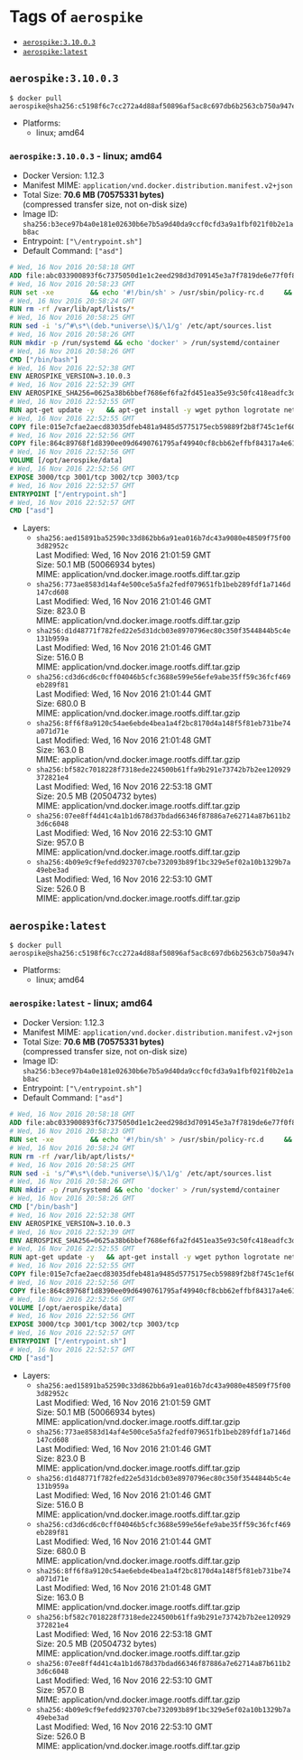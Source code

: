 <!-- THIS FILE IS GENERATED VIA './update-remote.sh' -->

# Tags of `aerospike`

-	[`aerospike:3.10.0.3`](#aerospike31003)
-	[`aerospike:latest`](#aerospikelatest)

## `aerospike:3.10.0.3`

```console
$ docker pull aerospike@sha256:c5198f6c7cc272a4d88af50896af5ac8c697db6b2563cb750a947e59f2eca84d
```

-	Platforms:
	-	linux; amd64

### `aerospike:3.10.0.3` - linux; amd64

-	Docker Version: 1.12.3
-	Manifest MIME: `application/vnd.docker.distribution.manifest.v2+json`
-	Total Size: **70.6 MB (70575331 bytes)**  
	(compressed transfer size, not on-disk size)
-	Image ID: `sha256:b3ece97b4a0e181e02630b6e7b5a9d40da9ccf0cfd3a9a1fbf021f0b2e1ab8ac`
-	Entrypoint: `["\/entrypoint.sh"]`
-	Default Command: `["asd"]`

```dockerfile
# Wed, 16 Nov 2016 20:58:18 GMT
ADD file:abc033900893f6c7375050d1e1c2eed298d3d709145e3a7f7819de6e77f0f835 in / 
# Wed, 16 Nov 2016 20:58:23 GMT
RUN set -xe 		&& echo '#!/bin/sh' > /usr/sbin/policy-rc.d 	&& echo 'exit 101' >> /usr/sbin/policy-rc.d 	&& chmod +x /usr/sbin/policy-rc.d 		&& dpkg-divert --local --rename --add /sbin/initctl 	&& cp -a /usr/sbin/policy-rc.d /sbin/initctl 	&& sed -i 's/^exit.*/exit 0/' /sbin/initctl 		&& echo 'force-unsafe-io' > /etc/dpkg/dpkg.cfg.d/docker-apt-speedup 		&& echo 'DPkg::Post-Invoke { "rm -f /var/cache/apt/archives/*.deb /var/cache/apt/archives/partial/*.deb /var/cache/apt/*.bin || true"; };' > /etc/apt/apt.conf.d/docker-clean 	&& echo 'APT::Update::Post-Invoke { "rm -f /var/cache/apt/archives/*.deb /var/cache/apt/archives/partial/*.deb /var/cache/apt/*.bin || true"; };' >> /etc/apt/apt.conf.d/docker-clean 	&& echo 'Dir::Cache::pkgcache ""; Dir::Cache::srcpkgcache "";' >> /etc/apt/apt.conf.d/docker-clean 		&& echo 'Acquire::Languages "none";' > /etc/apt/apt.conf.d/docker-no-languages 		&& echo 'Acquire::GzipIndexes "true"; Acquire::CompressionTypes::Order:: "gz";' > /etc/apt/apt.conf.d/docker-gzip-indexes 		&& echo 'Apt::AutoRemove::SuggestsImportant "false";' > /etc/apt/apt.conf.d/docker-autoremove-suggests
# Wed, 16 Nov 2016 20:58:24 GMT
RUN rm -rf /var/lib/apt/lists/*
# Wed, 16 Nov 2016 20:58:25 GMT
RUN sed -i 's/^#\s*\(deb.*universe\)$/\1/g' /etc/apt/sources.list
# Wed, 16 Nov 2016 20:58:26 GMT
RUN mkdir -p /run/systemd && echo 'docker' > /run/systemd/container
# Wed, 16 Nov 2016 20:58:26 GMT
CMD ["/bin/bash"]
# Wed, 16 Nov 2016 22:52:38 GMT
ENV AEROSPIKE_VERSION=3.10.0.3
# Wed, 16 Nov 2016 22:52:39 GMT
ENV AEROSPIKE_SHA256=0625a38b6bbef7686ef6fa2fd451ea35e93c50fc418eadfc3d7e5181451ed672
# Wed, 16 Nov 2016 22:52:55 GMT
RUN apt-get update -y   && apt-get install -y wget python logrotate net-tools iproute2 iputils-ping   && wget "https://www.aerospike.com/artifacts/aerospike-server-community/${AEROSPIKE_VERSION}/aerospike-server-community-${AEROSPIKE_VERSION}-ubuntu16.04.tgz" -O aerospike-server.tgz   && echo "$AEROSPIKE_SHA256 *aerospike-server.tgz" | sha256sum -c -   && mkdir aerospike   && tar xzf aerospike-server.tgz --strip-components=1 -C aerospike   && dpkg -i aerospike/aerospike-server-*.deb   && mkdir -p /var/log/aerospike/   && mkdir -p /var/run/aerospike/   && rm -rf aerospike-server.tgz aerospike /var/lib/apt/lists/*   && dpkg -r wget openssl ca-certificates   && dpkg --purge wget ca-certificates openssl   && apt-get purge -y
# Wed, 16 Nov 2016 22:52:55 GMT
COPY file:015e7cfae2aecd83035dfeb481a9485d5775175ecb59889f2b8f745c1ef60573 in /etc/aerospike/aerospike.conf 
# Wed, 16 Nov 2016 22:52:56 GMT
COPY file:864c89768f1d8390ee09d6490761795af49940cf8cbb62effbf84317a4e61cd2 in /entrypoint.sh 
# Wed, 16 Nov 2016 22:52:56 GMT
VOLUME [/opt/aerospike/data]
# Wed, 16 Nov 2016 22:52:56 GMT
EXPOSE 3000/tcp 3001/tcp 3002/tcp 3003/tcp
# Wed, 16 Nov 2016 22:52:57 GMT
ENTRYPOINT ["/entrypoint.sh"]
# Wed, 16 Nov 2016 22:52:57 GMT
CMD ["asd"]
```

-	Layers:
	-	`sha256:aed15891ba52590c33d862bb6a91ea016b7dc43a9080e48509f75f003d82952c`  
		Last Modified: Wed, 16 Nov 2016 21:01:59 GMT  
		Size: 50.1 MB (50066934 bytes)  
		MIME: application/vnd.docker.image.rootfs.diff.tar.gzip
	-	`sha256:773ae8583d14af4e500ce5a5fa2fedf079651fb1beb289fdf1a7146d147cd608`  
		Last Modified: Wed, 16 Nov 2016 21:01:46 GMT  
		Size: 823.0 B  
		MIME: application/vnd.docker.image.rootfs.diff.tar.gzip
	-	`sha256:d1d48771f782fed22e5d31dcb03e8970796ec80c350f3544844b5c4e131b959a`  
		Last Modified: Wed, 16 Nov 2016 21:01:46 GMT  
		Size: 516.0 B  
		MIME: application/vnd.docker.image.rootfs.diff.tar.gzip
	-	`sha256:cd3d6cd6c0cff04046b5cfc3688e599e56efe9abe35ff59c36fcf469eb289f81`  
		Last Modified: Wed, 16 Nov 2016 21:01:44 GMT  
		Size: 680.0 B  
		MIME: application/vnd.docker.image.rootfs.diff.tar.gzip
	-	`sha256:8ff6f8a9120c54ae6ebde4bea1a4f2bc8170d4a148f5f81eb731be74a071d71e`  
		Last Modified: Wed, 16 Nov 2016 21:01:48 GMT  
		Size: 163.0 B  
		MIME: application/vnd.docker.image.rootfs.diff.tar.gzip
	-	`sha256:bf582c7018228f7318ede224500b61ffa9b291e73742b7b2ee120929372821e4`  
		Last Modified: Wed, 16 Nov 2016 22:53:18 GMT  
		Size: 20.5 MB (20504732 bytes)  
		MIME: application/vnd.docker.image.rootfs.diff.tar.gzip
	-	`sha256:07ee8ff4d41c4a1b1d678d37bdad66346f87886a7e62714a87b611b23d6c6048`  
		Last Modified: Wed, 16 Nov 2016 22:53:10 GMT  
		Size: 957.0 B  
		MIME: application/vnd.docker.image.rootfs.diff.tar.gzip
	-	`sha256:4b09e9cf9efedd923707cbe732093b89f1bc329e5ef02a10b1329b7a49ebe3ad`  
		Last Modified: Wed, 16 Nov 2016 22:53:10 GMT  
		Size: 526.0 B  
		MIME: application/vnd.docker.image.rootfs.diff.tar.gzip

## `aerospike:latest`

```console
$ docker pull aerospike@sha256:c5198f6c7cc272a4d88af50896af5ac8c697db6b2563cb750a947e59f2eca84d
```

-	Platforms:
	-	linux; amd64

### `aerospike:latest` - linux; amd64

-	Docker Version: 1.12.3
-	Manifest MIME: `application/vnd.docker.distribution.manifest.v2+json`
-	Total Size: **70.6 MB (70575331 bytes)**  
	(compressed transfer size, not on-disk size)
-	Image ID: `sha256:b3ece97b4a0e181e02630b6e7b5a9d40da9ccf0cfd3a9a1fbf021f0b2e1ab8ac`
-	Entrypoint: `["\/entrypoint.sh"]`
-	Default Command: `["asd"]`

```dockerfile
# Wed, 16 Nov 2016 20:58:18 GMT
ADD file:abc033900893f6c7375050d1e1c2eed298d3d709145e3a7f7819de6e77f0f835 in / 
# Wed, 16 Nov 2016 20:58:23 GMT
RUN set -xe 		&& echo '#!/bin/sh' > /usr/sbin/policy-rc.d 	&& echo 'exit 101' >> /usr/sbin/policy-rc.d 	&& chmod +x /usr/sbin/policy-rc.d 		&& dpkg-divert --local --rename --add /sbin/initctl 	&& cp -a /usr/sbin/policy-rc.d /sbin/initctl 	&& sed -i 's/^exit.*/exit 0/' /sbin/initctl 		&& echo 'force-unsafe-io' > /etc/dpkg/dpkg.cfg.d/docker-apt-speedup 		&& echo 'DPkg::Post-Invoke { "rm -f /var/cache/apt/archives/*.deb /var/cache/apt/archives/partial/*.deb /var/cache/apt/*.bin || true"; };' > /etc/apt/apt.conf.d/docker-clean 	&& echo 'APT::Update::Post-Invoke { "rm -f /var/cache/apt/archives/*.deb /var/cache/apt/archives/partial/*.deb /var/cache/apt/*.bin || true"; };' >> /etc/apt/apt.conf.d/docker-clean 	&& echo 'Dir::Cache::pkgcache ""; Dir::Cache::srcpkgcache "";' >> /etc/apt/apt.conf.d/docker-clean 		&& echo 'Acquire::Languages "none";' > /etc/apt/apt.conf.d/docker-no-languages 		&& echo 'Acquire::GzipIndexes "true"; Acquire::CompressionTypes::Order:: "gz";' > /etc/apt/apt.conf.d/docker-gzip-indexes 		&& echo 'Apt::AutoRemove::SuggestsImportant "false";' > /etc/apt/apt.conf.d/docker-autoremove-suggests
# Wed, 16 Nov 2016 20:58:24 GMT
RUN rm -rf /var/lib/apt/lists/*
# Wed, 16 Nov 2016 20:58:25 GMT
RUN sed -i 's/^#\s*\(deb.*universe\)$/\1/g' /etc/apt/sources.list
# Wed, 16 Nov 2016 20:58:26 GMT
RUN mkdir -p /run/systemd && echo 'docker' > /run/systemd/container
# Wed, 16 Nov 2016 20:58:26 GMT
CMD ["/bin/bash"]
# Wed, 16 Nov 2016 22:52:38 GMT
ENV AEROSPIKE_VERSION=3.10.0.3
# Wed, 16 Nov 2016 22:52:39 GMT
ENV AEROSPIKE_SHA256=0625a38b6bbef7686ef6fa2fd451ea35e93c50fc418eadfc3d7e5181451ed672
# Wed, 16 Nov 2016 22:52:55 GMT
RUN apt-get update -y   && apt-get install -y wget python logrotate net-tools iproute2 iputils-ping   && wget "https://www.aerospike.com/artifacts/aerospike-server-community/${AEROSPIKE_VERSION}/aerospike-server-community-${AEROSPIKE_VERSION}-ubuntu16.04.tgz" -O aerospike-server.tgz   && echo "$AEROSPIKE_SHA256 *aerospike-server.tgz" | sha256sum -c -   && mkdir aerospike   && tar xzf aerospike-server.tgz --strip-components=1 -C aerospike   && dpkg -i aerospike/aerospike-server-*.deb   && mkdir -p /var/log/aerospike/   && mkdir -p /var/run/aerospike/   && rm -rf aerospike-server.tgz aerospike /var/lib/apt/lists/*   && dpkg -r wget openssl ca-certificates   && dpkg --purge wget ca-certificates openssl   && apt-get purge -y
# Wed, 16 Nov 2016 22:52:55 GMT
COPY file:015e7cfae2aecd83035dfeb481a9485d5775175ecb59889f2b8f745c1ef60573 in /etc/aerospike/aerospike.conf 
# Wed, 16 Nov 2016 22:52:56 GMT
COPY file:864c89768f1d8390ee09d6490761795af49940cf8cbb62effbf84317a4e61cd2 in /entrypoint.sh 
# Wed, 16 Nov 2016 22:52:56 GMT
VOLUME [/opt/aerospike/data]
# Wed, 16 Nov 2016 22:52:56 GMT
EXPOSE 3000/tcp 3001/tcp 3002/tcp 3003/tcp
# Wed, 16 Nov 2016 22:52:57 GMT
ENTRYPOINT ["/entrypoint.sh"]
# Wed, 16 Nov 2016 22:52:57 GMT
CMD ["asd"]
```

-	Layers:
	-	`sha256:aed15891ba52590c33d862bb6a91ea016b7dc43a9080e48509f75f003d82952c`  
		Last Modified: Wed, 16 Nov 2016 21:01:59 GMT  
		Size: 50.1 MB (50066934 bytes)  
		MIME: application/vnd.docker.image.rootfs.diff.tar.gzip
	-	`sha256:773ae8583d14af4e500ce5a5fa2fedf079651fb1beb289fdf1a7146d147cd608`  
		Last Modified: Wed, 16 Nov 2016 21:01:46 GMT  
		Size: 823.0 B  
		MIME: application/vnd.docker.image.rootfs.diff.tar.gzip
	-	`sha256:d1d48771f782fed22e5d31dcb03e8970796ec80c350f3544844b5c4e131b959a`  
		Last Modified: Wed, 16 Nov 2016 21:01:46 GMT  
		Size: 516.0 B  
		MIME: application/vnd.docker.image.rootfs.diff.tar.gzip
	-	`sha256:cd3d6cd6c0cff04046b5cfc3688e599e56efe9abe35ff59c36fcf469eb289f81`  
		Last Modified: Wed, 16 Nov 2016 21:01:44 GMT  
		Size: 680.0 B  
		MIME: application/vnd.docker.image.rootfs.diff.tar.gzip
	-	`sha256:8ff6f8a9120c54ae6ebde4bea1a4f2bc8170d4a148f5f81eb731be74a071d71e`  
		Last Modified: Wed, 16 Nov 2016 21:01:48 GMT  
		Size: 163.0 B  
		MIME: application/vnd.docker.image.rootfs.diff.tar.gzip
	-	`sha256:bf582c7018228f7318ede224500b61ffa9b291e73742b7b2ee120929372821e4`  
		Last Modified: Wed, 16 Nov 2016 22:53:18 GMT  
		Size: 20.5 MB (20504732 bytes)  
		MIME: application/vnd.docker.image.rootfs.diff.tar.gzip
	-	`sha256:07ee8ff4d41c4a1b1d678d37bdad66346f87886a7e62714a87b611b23d6c6048`  
		Last Modified: Wed, 16 Nov 2016 22:53:10 GMT  
		Size: 957.0 B  
		MIME: application/vnd.docker.image.rootfs.diff.tar.gzip
	-	`sha256:4b09e9cf9efedd923707cbe732093b89f1bc329e5ef02a10b1329b7a49ebe3ad`  
		Last Modified: Wed, 16 Nov 2016 22:53:10 GMT  
		Size: 526.0 B  
		MIME: application/vnd.docker.image.rootfs.diff.tar.gzip
